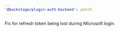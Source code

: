 ```yaml
---
'@backstage/plugin-auth-backend': patch
---
```


Fix for refresh token being lost during Microsoft login.
